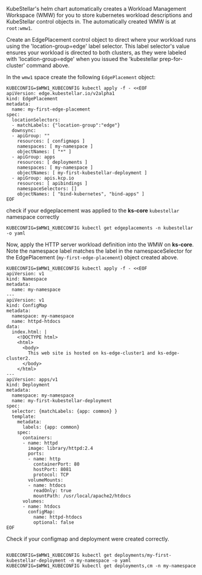<!--kubestellar-apply-apache-kind-start-->
KubeStellar's helm chart automatically creates a Workload Management
Workspace (WMW) for you to store kubernetes workload descriptions and KubeStellar control objects in. The automatically created WMW is at `root:wmw1`.

Create an EdgePlacement control object to direct where your workload runs using the 'location-group=edge' label selector. This label selector's value ensures your workload is directed to both clusters, as they were labeled with 'location-group=edge' when you issued the 'kubestellar prep-for-cluster' command above.

In the `wmw1` space create the following `EdgePlacement` object: 
```shell hl_lines="9 10 14 18 19"
KUBECONFIG=$WMW1_KUBECONFIG kubectl apply -f - <<EOF
apiVersion: edge.kubestellar.io/v2alpha1
kind: EdgePlacement
metadata:
  name: my-first-edge-placement
spec:
  locationSelectors:
  - matchLabels: {"location-group":"edge"}
  downsync:
  - apiGroup: ""
    resources: [ configmaps ]
    namespaces: [ my-namespace ]
    objectNames: [ "*" ]
  - apiGroup: apps
    resources: [ deployments ]
    namespaces: [ my-namespace ]
    objectNames: [ my-first-kubestellar-deployment ]
  - apiGroup: apis.kcp.io
    resources: [ apibindings ]
    namespaceSelectors: []
    objectNames: [ "bind-kubernetes", "bind-apps" ]
EOF
```

check if your edgeplacement was applied to the **ks-core** `kubestellar` namespace correctly
```shell
KUBECONFIG=$WMW1_KUBECONFIG kubectl get edgeplacements -n kubestellar -o yaml
```

Now, apply the HTTP server workload definition into the WMW on **ks-core**. Note the namespace label matches the label in the namespaceSelector for the EdgePlacement (`my-first-edge-placement`) object created above. 
```shell hl_lines="5 10 24 25"
KUBECONFIG=$WMW1_KUBECONFIG kubectl apply -f - <<EOF
apiVersion: v1
kind: Namespace
metadata:
  name: my-namespace
---
apiVersion: v1
kind: ConfigMap
metadata:
  namespace: my-namespace
  name: httpd-htdocs
data:
  index.html: |
    <!DOCTYPE html>
    <html>
      <body>
        This web site is hosted on ks-edge-cluster1 and ks-edge-cluster2.
      </body>
    </html>
---
apiVersion: apps/v1
kind: Deployment
metadata:
  namespace: my-namespace
  name: my-first-kubestellar-deployment
spec:
  selector: {matchLabels: {app: common} }
  template:
    metadata:
      labels: {app: common}
    spec:
      containers:
      - name: httpd
        image: library/httpd:2.4
        ports:
        - name: http
          containerPort: 80
          hostPort: 8081
          protocol: TCP
        volumeMounts:
        - name: htdocs
          readOnly: true
          mountPath: /usr/local/apache2/htdocs
      volumes:
      - name: htdocs
        configMap:
          name: httpd-htdocs
          optional: false
EOF
```

Check if your configmap and deployment were created correctly.

```shell

KUBECONFIG=$WMW1_KUBECONFIG kubectl get deployments/my-first-kubestellar-deployment -n my-namespace -o yaml
KUBECONFIG=$WMW1_KUBECONFIG kubectl get deployments,cm -n my-namespace
```

<!--kubestellar-apply-apache-kind-end-->
